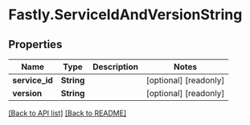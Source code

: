 # Fastly.ServiceIdAndVersionString

## Properties

Name | Type | Description | Notes
------------ | ------------- | ------------- | -------------
**service_id** | **String** |  | [optional] [readonly] 
**version** | **String** |  | [optional] [readonly] 


[[Back to API list]](../../README.md#endpoints) [[Back to README]](../../README.md)
